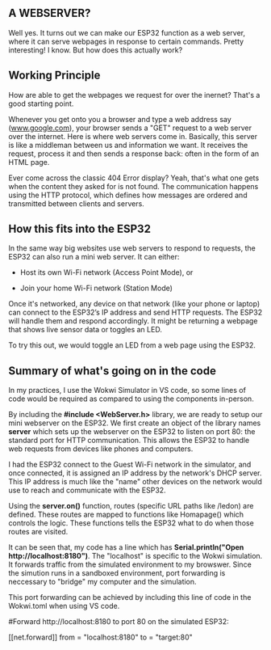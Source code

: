 ## A WEBSERVER?

Well yes. It turns out we can make our ESP32 function as a web server, where it can serve webpages in response to certain commands. Pretty interesting! I know. But how does this actually work?

## Working Principle

How are able to get the webpages we request for over the inernet? That's a good starting point. 

Whenever you get onto you a browser and type a web address say (www.google.com), your browser sends a "GET" request to a web server over the internet. Here is where web servers come in. Basically, this server is like a middleman between us and information we want. It receives the request, process it and then sends a response back: often in the form of an HTML page.

Ever come across the classic 404 Error display? Yeah, that's what one gets when the content they asked for is not found. The communication happens using the HTTP protocol, which defines how messages are ordered and transmitted between clients and servers. 

## How this fits into the ESP32

In the same way big websites use web servers to respond to requests, the ESP32 can also run a mini web server. It can either:

- Host its own Wi-Fi network (Access Point Mode), or

- Join your home Wi-Fi network (Station Mode)

Once it's networked, any device on that network (like your phone or laptop) can connect to the ESP32’s IP address and send HTTP requests. The ESP32 will handle them and respond accordingly. It might be returning a webpage that shows live sensor data or toggles an LED.

To try this out, we would toggle an LED from a web page using the ESP32. 

## Summary of what's going on in the code
In my practices, I use the Wokwi Simulator in VS code, so some lines of code would be required as compared to using the components in-person. 

By including the **#include <WebServer.h>** library, we are ready to setup our mini webserver on the ESP32. We first create an object of the library names **server** which sets up the webserver on the ESP32 to listen on port 80: the standard port for HTTP communication. This allows the ESP32 to handle web requests from devices like phones and computers.

I had the ESP32 connect to the Guest Wi-Fi network in the simulator, and once connected, it is assigned an IP address by the network's DHCP server. This IP address is much like the "name" other devices on the network would use to reach and communicate with the ESP32.

Using the **server.on()** function, routes (specific URL paths like /ledon) are defined. These routes are mapped to functions like Homapage() which controls the logic. These functions tells the ESP32 what to do when those routes are visited.

It can be seen that, my code has a line which has **Serial.println("Open http://localhost:8180")**. The "localhost" is specific to the Wokwi simulation. It forwards traffic from the simulated environment to my browswer. Since the simution runs in a sandboxed environment, port forwarding is neccessary to "bridge" my computer and the simulation.

This port forwarding can be achieved by including this line of code in the Wokwi.toml when using VS code.

#Forward http://localhost:8180 to port 80 on the simulated ESP32:

[[net.forward]]
from = "localhost:8180"
to = "target:80"

